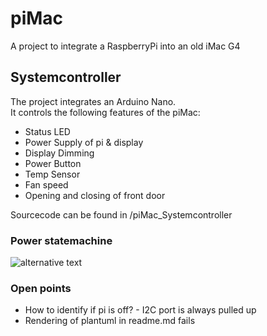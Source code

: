 # piMac
A project to integrate a RaspberryPi into an old iMac G4

## Systemcontroller

The project integrates an Arduino Nano. <br>
It controls the following features of the piMac:

- Status LED
- Power Supply of pi & display 
- Display Dimming
- Power Button
- Temp Sensor
- Fan speed
- Opening and closing of front door 

Sourcecode can be found in /piMac_Systemcontroller


### Power statemachine

![alternative text](http://www.plantuml.com/plantuml/proxy?src=https://raw.githubusercontent.com/coconut147/piMac/master/piMac_Systemcontroller/piMac_Systemcontroller.ino)

 ### Open points

- How to identify if pi is off? - I2C port is always pulled up
- Rendering of plantuml in readme.md fails